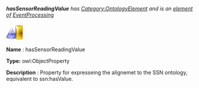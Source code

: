 ___hasSensorReadingValue__ 
 has
 [Category:OntologyElement](../../Category/OntologyElement "Category:OntologyElement") 
 and is an
 [element of](../../Property/ElementOf "Property:ElementOf") 
[EventProcessing](../../Submissions/EventProcessing "Submissions:EventProcessing")_




  





[![ObjectProperty](../images/thumb/c/c3/ObjectProperty.gif/45px-ObjectProperty.gif)](../../Image/ObjectProperty.gif "ObjectProperty")


__Name__ 
 : hasSensorReadingValue
 



__Type:__ 
 owl:ObjectProperty
 



__Description__ 
 : Property for expresseing the alignemet to the SSN ontology, equivalent to ssn:hasValue.